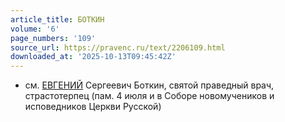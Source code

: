 ```yaml
---
article_title: БОТКИН
volume: '6'
page_numbers: '109'
source_url: https://pravenc.ru/text/2206109.html
downloaded_at: '2025-10-13T09:45:42Z'
---
```


- см. [ЕВГЕНИЙ](https://pravenc.ru/text/ЕВГЕНИЙ.html) Сергеевич Боткин, святой праведный врач, страстотерпец (пам. 4 июля и в Соборе новомучеников и исповедников Церкви Русской)
